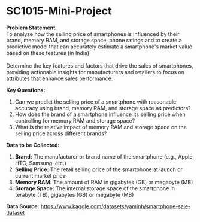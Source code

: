 # SC1015-Mini-Project

**Problem Statement**: <br/>
To analyze how the selling price of smartphones is influenced by their brand, memory RAM, and storage space, phone ratings and to create a predictive model that can accurately estimate a smartphone's market value based on these features (in India)
<br/><br/>
Determine the key features and factors that drive the sales of smartphones, providing actionable insights for manufacturers and retailers to focus on attributes that enhance sales performance.
 </br>
 
**Key Questions:**
1. Can we predict the selling price of a smartphone with reasonable accuracy using brand, memory RAM, and storage space as predictors?
2. How does the brand of a smartphone influence its selling price when controlling for memory RAM and storage space?
3. What is the relative impact of memory RAM and storage space on the selling price across different brands?


**Data to be Collected:**</br>
1. **Brand:** The manufacturer or brand name of the smartphone (e.g., Apple, HTC, Samsung, etc.)
2. **Selling Price:** The retail selling price of the smartphone at launch or current market price
3. **Memory RAM:** The amount of RAM in gigabytes (GB) or megabyte (MB) 
4. **Storage Space:** The internal storage space of the smartphone in terabyte (TB), gigabytes (GB) or megabyte (MB)

**Data Source:** https://www.kaggle.com/datasets/yaminh/smartphone-sale-dataset
